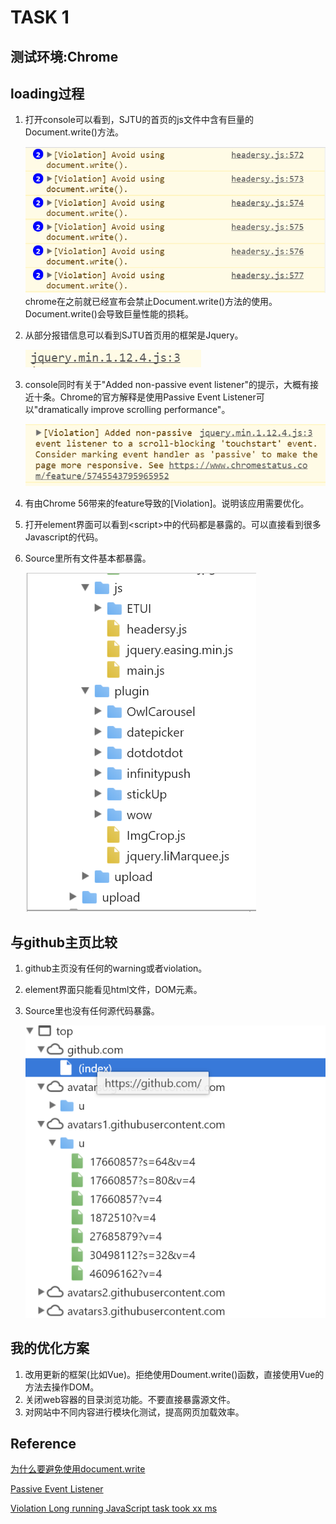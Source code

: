 # <b>TASK 1</b>
## <b>测试环境:Chrome</b>
## loading过程
1. 打开console可以看到，SJTU的首页的js文件中含有巨量的Document.write()方法。

    ![](img1.png)
chrome在之前就已经宣布会禁止Document.write()方法的使用。Document.write()会导致巨量性能的损耗。

2. 从部分报错信息可以看到SJTU首页用的框架是Jquery。

    ![](img2.png)
3. console同时有关于"Added non-passive event listener"的提示，大概有接近十条。Chrome的官方解释是使用Passive Event Listener可以"dramatically improve scrolling performance"。

    ![](img3.png)
4. 有由Chrome 56带来的feature导致的[Violation]。说明该应用需要优化。
5. 打开element界面可以看到\<script\>中的代码都是暴露的。可以直接看到很多Javascript的代码。
6. Source里所有文件基本都暴露。

    ![](img4.png)

## 与github主页比较
1. github主页没有任何的warning或者violation。
2. element界面只能看见html文件，DOM元素。
3. Source里也没有任何源代码暴露。

    ![](img5.png)

## 我的优化方案
1. 改用更新的框架(比如Vue)。拒绝使用Doument.write()函数，直接使用Vue的方法去操作DOM。
2. 关闭web容器的目录浏览功能。不要直接暴露源文件。
3. 对网站中不同内容进行模块化测试，提高网页加载效率。



## <b>Reference</b>
[为什么要避免使用document.write](https://www.zcfy.cc/article/why-you-should-avoid-using-document-write-specifically-for-scripts-injection-1464.html)

[Passive Event Listener](https://www.chromestatus.com/feature/5745543795965952)

[Violation Long running JavaScript task took xx ms
](https://stackoverflow.com/questions/41218507/violation-long-running-javascript-task-took-xx-ms)

